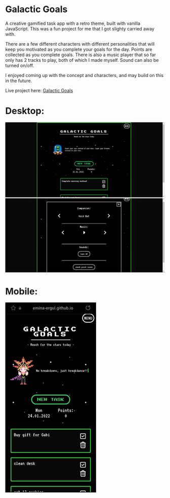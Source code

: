 # Galactic Goals
A creative gamified task app with a retro theme, built with vanilla JavaScript.
This was a fun project for me that I got slighty carried away with.

There are a few different characters with different personalities that will keep you motivated as you complete your goals for the day.
Points are collected as you complete goals.
There is also a music player that so far only has 2 tracks to play, both of which I made myself. Sound can also be turned on/off.

I enjoyed coming up with the concept and characters, and may build on this in the future.

Live project here: <a href="https://emina-ergul.github.io/galactic-goals/">Galactic Goals<a>

# Desktop:
<img src="./media/ss1.png">

<img src="./media/ss2.png">

# Mobile:
<img src="./media/ssm.jpg" style="height: 600px">
